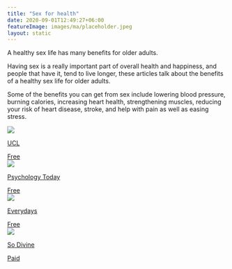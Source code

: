 ```yaml
---
title: "Sex for health"
date: 2020-09-01T12:49:27+06:00
featureImage: images/ma/placeholder.jpeg
layout: static
---
```


A healthy sex life has many benefits for older adults.

Having sex is a really important part of overall health and happiness, and people that have it, tend to live longer, these articles talk about the benefits of a healthy sex life for older adults.

Some of the benefits you can get from sex include lowering blood pressure, burning calories, increasing heart health, strengthening muscles, reducing your risk of heart disease, stroke, and help with pain as well as easing stress.

<a class="ma-link" href="https://www.ucl.ac.uk/news/2018/dec/study-shows-benefits-sex-older-adults"><div class="ma-card ma-card-Health"><div class="ma-icon"><img src ="/images/icon-check.png"/></div><div class="ma-name"><p>UCL</p></div><div class="ma-paid-text"><span>Free</span></div></div></a><a class="ma-link" href="https://www.psychologytoday.com/us/blog/life-refracted/201707/benefits-sex-after-50"><div class="ma-card ma-card-Health"><div class="ma-icon"><img src ="/images/icon-check.png"/></div><div class="ma-name"><p>Psychology Today</p></div><div class="ma-paid-text"><span>Free</span></div></div></a><a class="ma-link" href="https://everdays.com/resources/is-sex-healthy-for-seniors/"><div class="ma-card ma-card-Health"><div class="ma-icon"><img src ="/images/icon-check.png"/></div><div class="ma-name"><p>Everydays</p></div><div class="ma-paid-text"><span>Free</span></div></div></a><a class="ma-link" href="https://www.awin1.com/cread.php?awinmid=28367&awinaffid=1198638&ued=https%3A%2F%2Fso-divine.com%2F"><div class="ma-card ma-card-Health"><div class="ma-icon"><img src ="/images/icon-pound.png"/></div><div class="ma-name"><p>So Divine</p></div><div class="ma-paid-text"><span>Paid</span></div></div></a>  

<br/><br/>






